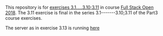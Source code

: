 This repository is for 
[exercises 3.1.....3.10;3.11](https://fullstackopen.github.io/teht%C3%A4v%C3%A4t/#osa-3) 
in course [Full Stack Open 2018](https://fullstackopen.github.io/).
The 3.11 exercise is final in the series 3.1-------3.10;3.11 of the Part3 course exercises.

The server  as in exercise 3.13 
is running [here](https://desolate-springs-77669.herokuapp.com/)
